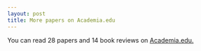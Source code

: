 ```yaml
---
layout: post
title: More papers on Academia.edu
---
```


You can read 28 papers and 14 book reviews on [Academia.edu.](https://uky.academia.edu/DBradshaw)